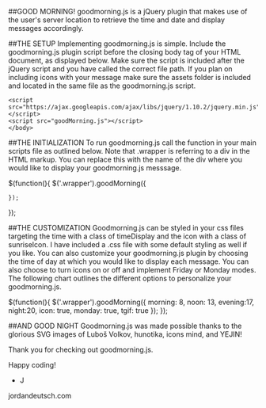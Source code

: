 
##GOOD MORNING!
goodmorning.js is a jQuery plugin that makes use of the user's server location to retrieve the time and date and display messages accordingly.

##THE SETUP
Implementing goodmorning.js is simple. Include the goodmorning.js plugin script before the closing body tag of your HTML document, as displayed below. Make sure the script is included after the jQuery script and you have called the correct file path. If you plan on including icons with your message make sure the assets folder is included and located in the same file as the goodmorning.js script.
```
<script src="https://ajax.googleapis.com/ajax/libs/jquery/1.10.2/jquery.min.js"></script> 
<script src="goodMorning.js"></script> 
</body>
```
##THE INITIALIZATION
To run goodmorning.js call the function in your main scripts file as outlined below. Note that .wrapper is referring to a div in the HTML markup. You can replace this with the name of the div where you would like to display your goodmorning.js messsage.

$(function(){
	$('.wrapper').goodMorning({

	});
});
				
##THE CUSTOMIZATION
Goodmorning.js can be styled in your css files targeting the time with a class of timeDisplay and the icon with a class of sunriseIcon. I have included a .css file with some default styling as well if you like. You can also customize your goodmorning.js plugin by choosing the time of day at which you would like to display each message. You can also choose to turn icons on or off and implement Friday or Monday modes. The following chart outlines the different options to personalize your goodmorning.js.


$(function(){
	$('.wrapper').goodMorning({
		morning: 8,
		noon: 13,
		evening:17,
		night:20,
		icon: true,
		monday: true,
		tgif: true
	});
});
				
##AND GOOD NIGHT
Goodmorning.js was made possible thanks to the glorious SVG images of Luboš Volkov, hunotika, icons mind, and YEJIN!

Thank you for checking out goodmorning.js.

Happy coding!

- J

jordandeutsch.com
